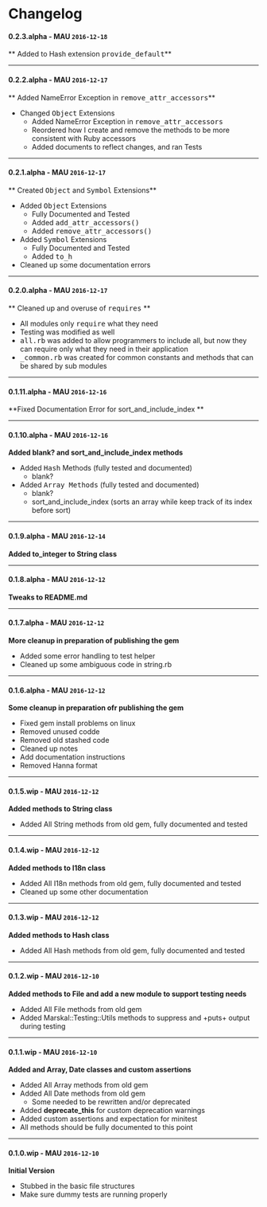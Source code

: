 # Changelog

#### 0.2.3.alpha - MAU `2016-12-18`  
** Added to Hash extension <tt>provide_default</tt>**

---

#### 0.2.2.alpha - MAU `2016-12-17`  
** Added NameError Exception in <tt>remove_attr_accessors</tt>**
* Changed <tt>Object</tt>  Extensions
    * Added NameError Exception in <tt>remove_attr_accessors</tt>
    * Reordered how I create and remove the methods to be more consistent with Ruby accessors
    * Added documents to reflect changes, and ran Tests

---

#### 0.2.1.alpha - MAU `2016-12-17`  
** Created <tt>Object</tt> and <tt>Symbol</tt> Extensions**
* Added <tt>Object</tt>  Extensions
    * Fully Documented and Tested
    * Added <tt>add_attr_accessors()</tt>
    * Added <tt>remove_attr_accessors()</tt>
* Added <tt>Symbol</tt> Extensions
    * Fully Documented and Tested
    * Added <tt>to_h</tt>
* Cleaned up some documentation errors

---

#### 0.2.0.alpha - MAU `2016-12-17`  
** Cleaned up and overuse of <tt>requires</tt> **
* All modules only <tt>require</tt> what they need
* Testing was modified as well
* <tt>all.rb</tt> was added to allow programmers to include all, 
  but now they can require only what they need in their application
* <tt>_common.rb</tt> was created for common constants and methods that can be shared by sub modules      

---

#### 0.1.11.alpha - MAU `2016-12-16`  
**Fixed Documentation Error for sort_and_include_index **

---

#### 0.1.10.alpha - MAU `2016-12-16`  
**Added blank? and sort_and_include_index methods**

* Added <tt>Hash</tt> Methods (fully tested and documented)
    * blank?
* Added <tt>Array Methods</tt> (fully tested and documented)
    * blank?
    * sort_and_include_index  (sorts an array while keep track of its index before sort)

---

#### 0.1.9.alpha - MAU `2016-12-14`  
**Added to_integer to String class**

---

#### 0.1.8.alpha - MAU `2016-12-12`  
**Tweaks to README.md**

---

#### 0.1.7.alpha - MAU `2016-12-12`  
**More cleanup in preparation of publishing the gem**

* Added some error handling to test helper
* Cleaned up some ambiguous code in string.rb

---

#### 0.1.6.alpha - MAU `2016-12-12`  
**Some cleanup in preparation ofr publishing the gem**

* Fixed gem install problems on linux
* Removed unused codde
* Removed old stashed code
* Cleaned up notes
* Add documentation instructions
* Removed Hanna format

---

#### 0.1.5.wip - MAU `2016-12-12`  
**Added methods to String class**

* Added All String methods from old gem, fully documented and tested

---

#### 0.1.4.wip - MAU `2016-12-12`  
**Added methods to I18n class**

* Added All I18n methods from old gem, fully documented and tested
* Cleaned up some other documentation

---

#### 0.1.3.wip - MAU `2016-12-12`  
**Added methods to Hash class**

* Added All Hash methods from old gem, fully documented and tested

---

#### 0.1.2.wip - MAU `2016-12-10`  
**Added methods to File and add a new module to support testing needs**

* Added All File methods from old gem
* Added Marskal::Testing::Utils methods to suppress and +puts+ output during testing

---

#### 0.1.1.wip - MAU `2016-12-10`  
**Added and Array, Date classes and custom assertions**

* Added All Array methods from old gem
* Added All Date methods from old gem
    * Some needed to be rewritten and/or deprecated
* Added <b>deprecate_this</b> for custom deprecation warnings
* Added custom assertions and expectation for minitest
* All methods should be fully documented to this point

---

#### 0.1.0.wip - MAU `2016-12-10`  
**Initial Version**

* Stubbed in the basic file structures
* Make sure dummy tests are running properly



